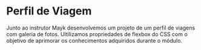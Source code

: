 <h1>Perfil de Viagem</h1>
<p>Junto ao instrutor Mayk desenvolvemos um projeto de um perfil de viagens com galeria de fotos. Ultilizamos propriedades de flexbox do CSS com o objetivo de aprimorar os conhecimentos adquiridos durante o módulo.</p>
